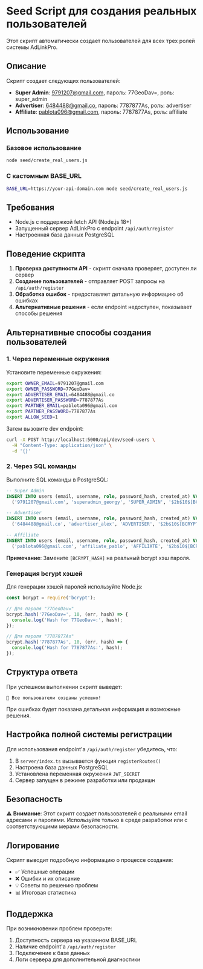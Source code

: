 # Seed Script для создания реальных пользователей

Этот скрипт автоматически создает пользователей для всех трех ролей системы AdLinkPro.

## Описание

Скрипт создает следующих пользователей:

- **Super Admin**: 9791207@gmail.com, пароль: 77GeoDav=, роль: super_admin
- **Advertiser**: 6484488@gmail.co, пароль: 7787877As, роль: advertiser  
- **Affiliate**: pablota096@gmail.com, пароль: 7787877As, роль: affiliate

## Использование

### Базовое использование

```bash
node seed/create_real_users.js
```

### С кастомным BASE_URL

```bash
BASE_URL=https://your-api-domain.com node seed/create_real_users.js
```

## Требования

- Node.js с поддержкой fetch API (Node.js 18+)
- Запущенный сервер AdLinkPro с endpoint `/api/auth/register`
- Настроенная база данных PostgreSQL

## Поведение скрипта

1. **Проверка доступности API** - скрипт сначала проверяет, доступен ли сервер
2. **Создание пользователей** - отправляет POST запросы на `/api/auth/register`
3. **Обработка ошибок** - предоставляет детальную информацию об ошибках
4. **Альтернативные решения** - если endpoint недоступен, показывает способы решения

## Альтернативные способы создания пользователей

### 1. Через переменные окружения

Установите переменные окружения:

```bash
export OWNER_EMAIL=9791207@gmail.com
export OWNER_PASSWORD=77GeoDav=
export ADVERTISER_EMAIL=6484488@gmail.co
export ADVERTISER_PASSWORD=7787877As
export PARTNER_EMAIL=pablota096@gmail.com
export PARTNER_PASSWORD=7787877As
export ALLOW_SEED=1
```

Затем вызовите dev endpoint:

```bash
curl -X POST http://localhost:5000/api/dev/seed-users \
  -H "Content-Type: application/json" \
  -d '{}'
```

### 2. Через SQL команды

Выполните SQL команды в PostgreSQL:

```sql
-- Super Admin
INSERT INTO users (email, username, role, password_hash, created_at) VALUES
  ('9791207@gmail.com', 'superadmin_georgy', 'SUPER_ADMIN', '$2b$10$[BCRYPT_HASH]', NOW());

-- Advertiser  
INSERT INTO users (email, username, role, password_hash, created_at) VALUES
  ('6484488@gmail.co', 'advertiser_alex', 'ADVERTISER', '$2b$10$[BCRYPT_HASH]', NOW());

-- Affiliate
INSERT INTO users (email, username, role, password_hash, created_at) VALUES
  ('pablota096@gmail.com', 'affiliate_pablo', 'AFFILIATE', '$2b$10$[BCRYPT_HASH]', NOW());
```

**Примечание**: Замените `[BCRYPT_HASH]` на реальный bcrypt хэш пароля.

### Генерация bcrypt хэшей

Для генерации хэшей паролей используйте Node.js:

```javascript
const bcrypt = require('bcrypt');

// Для пароля "77GeoDav="
bcrypt.hash('77GeoDav=', 10, (err, hash) => {
  console.log('Hash for 77GeoDav=:', hash);
});

// Для пароля "7787877As"
bcrypt.hash('7787877As', 10, (err, hash) => {
  console.log('Hash for 7787877As:', hash);
});
```

## Структура ответа

При успешном выполнении скрипт выведет:

```
🎉 Все пользователи созданы успешно!
```

При ошибках будет показана детальная информация и возможные решения.

## Настройка полной системы регистрации

Для использования endpoint'а `/api/auth/register` убедитесь, что:

1. В `server/index.ts` вызывается функция `registerRoutes()`
2. Настроена база данных PostgreSQL
3. Установлена переменная окружения `JWT_SECRET`
4. Сервер запущен в режиме разработки или продакшн

## Безопасность

⚠️ **Внимание**: Этот скрипт создает пользователей с реальными email адресами и паролями. Используйте только в среде разработки или с соответствующими мерами безопасности.

## Логирование

Скрипт выводит подробную информацию о процессе создания:

- ✅ Успешные операции
- ❌ Ошибки и их описание  
- 💡 Советы по решению проблем
- 📊 Итоговая статистика

## Поддержка

При возникновении проблем проверьте:

1. Доступность сервера на указанном BASE_URL
2. Наличие endpoint'а `/api/auth/register`
3. Подключение к базе данных
4. Логи сервера для дополнительной диагностики
